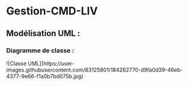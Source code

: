 # Gestion-CMD-LIV

<h2> Modélisation UML : </h2>
<h3> Diagramme de classe : </h3>
![Classe UML](https://user-images.githubusercontent.com/83125801/184262770-d9fa0d39-46eb-4377-9e66-f1a0b7bd075b.jpg)
